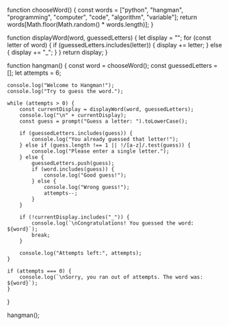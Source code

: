 function chooseWord() {
    const words = ["python", "hangman", "programming", "computer", "code", "algorithm", "variable"];
    return words[Math.floor(Math.random() * words.length)];
}

function displayWord(word, guessedLetters) {
    let display = "";
    for (const letter of word) {
        if (guessedLetters.includes(letter)) {
            display += letter;
        } else {
            display += "_";
        }
    }
    return display;
}

function hangman() {
    const word = chooseWord();
    const guessedLetters = [];
    let attempts = 6;

    console.log("Welcome to Hangman!");
    console.log("Try to guess the word.");

    while (attempts > 0) {
        const currentDisplay = displayWord(word, guessedLetters);
        console.log("\n" + currentDisplay);
        const guess = prompt("Guess a letter: ").toLowerCase();

        if (guessedLetters.includes(guess)) {
            console.log("You already guessed that letter!");
        } else if (guess.length !== 1 || !/[a-z]/.test(guess)) {
            console.log("Please enter a single letter.");
        } else {
            guessedLetters.push(guess);
            if (word.includes(guess)) {
                console.log("Good guess!");
            } else {
                console.log("Wrong guess!");
                attempts--;
            }
        }

        if (!currentDisplay.includes("_")) {
            console.log(`\nCongratulations! You guessed the word: ${word}`);
            break;
        }

        console.log("Attempts left:", attempts);
    }

    if (attempts === 0) {
        console.log(`\nSorry, you ran out of attempts. The word was: ${word}`);
    }
}

hangman();
